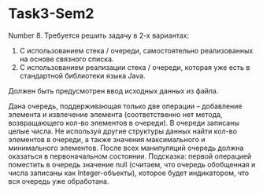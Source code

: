 # Task3-Sem2
Number 8.
Требуется решить задачу в 2-х вариантах:

1. С использованием стека / очереди, самостоятельно реализованных на основе связного списка.
2. С использованием реализации стека / очереди, которая уже есть в стандартной библиотеки языка Java.

Должен быть предусмотрен ввод исходных данных из файла.

Дана очередь, поддерживающая только две операции – добавление элемента и извлечение элемента (соответственно нет метода, возвращающего кол-во элементов в очереди). В очереди записаны целые числа. Не используя другие структуры данных найти кол-во элементов в очереди, а также значения максимального и минимального элементов. После всех манипуляций очередь должна оказаться в первоначальном состоянии. Подсказка: первой операцией поместить в очередь значение null (считаем, что очередь обобщенная и числа записаны как Integer-объекты), которое будет индикатором, что вся очередь уже обработана.

